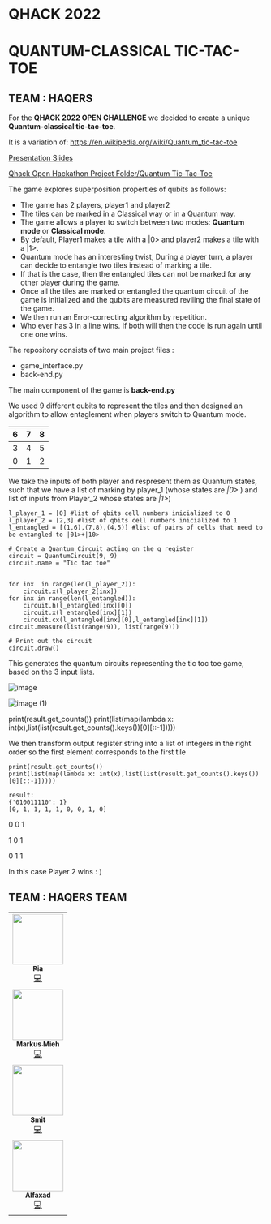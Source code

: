 # QHACK 2022



<p align="left">
  
</p>


# QUANTUM-CLASSICAL TIC-TAC-TOE

## TEAM : HAQERS 


For the **QHACK 2022 OPEN CHALLENGE** we decided to create a unique **Quantum-classical tic-tac-toe**.

It is a variation of: https://en.wikipedia.org/wiki/Quantum_tic-tac-toe 

[Presentation Slides](https://docs.google.com/presentation/d/1tBLsqmwnBltVq_fbVn21o7O-7fPXAK1HzJ5LmiDLOyc/edit?usp=sharing)


[Qhack Open Hackathon Project Folder/Quantum Tic-Tac-Toe](https://github.com/pigli2255/Qhack2022/tree/master/Qhack%20Open%20Hackathon%20Project)

The game explores superposition properties of qubits as follows:


 - The game has 2 players, player1 and player2
 - The tiles can be marked in a Classical way or in a Quantum way.
 - The game allows a player to switch between two modes: **Quantum mode** or **Classical mode**.
 - By default, Player1 makes a tile with a |0> and player2 makes a tile with a |1>.
 - Quantum mode has an interesting twist,  During a player turn, a player can decide to entangle two tiles instead of marking a tile.
 -  If that is the case, then the entangled tiles can not be marked for any other player during the game.
 - Once all the tiles are marked or entangled the quantum circuit of the game is initialized and the qubits are measured reviling the final state of the game.
 - We then run an Error-correcting algorithm by repetition.
 - Who ever has 3 in a line wins. If both will then the code is run again until one one wins.


The repository consists of two main project files : 
- game_interface.py
- back-end.py


The main component of the game is **back-end.py**

We used 9 different qubits to represent the tiles and then designed an algorithm to allow entaglement when players switch to Quantum mode.


| 6 | 7 | 8 |
|---|---|---|
| 3 | 4 | 5 |
| 0 | 1 | 2 |


We take the inputs of both player and respresent them as Quantum states, such that we have a list of marking by player_1 (whose states are *|0>* ) and list of inputs from Player_2 whose states are *|1>*)

```
l_player_1 = [0] #list of qbits cell numbers inicialized to 0
l_player_2 = [2,3] #list of qbits cell numbers inicialized to 1
l_entangled = [(1,6),(7,8),(4,5)] #list of pairs of cells that need to be entangled to |01>+|10>

# Create a Quantum Circuit acting on the q register
circuit = QuantumCircuit(9, 9)
circuit.name = "Tic tac toe"


for inx  in range(len(l_player_2)):
    circuit.x(l_player_2[inx])
for inx in range(len(l_entangled)):
    circuit.h(l_entangled[inx][0])
    circuit.x(l_entangled[inx][1])
    circuit.cx(l_entangled[inx][0],l_entangled[inx][1])
circuit.measure(list(range(9)), list(range(9)))

# Print out the circuit
circuit.draw()
```
This generates the quantum circuits representing the tic toc toe game, based on the 3 input lists.

![image](https://user-images.githubusercontent.com/68440833/151706963-23be38d3-669f-4aeb-b389-0745b07988e8.png)





![image (1)](https://user-images.githubusercontent.com/68440833/151707525-40dd0ba4-3e33-4e8b-9dfd-677cacf672c8.png)




print(result.get_counts())
print(list(map(lambda x: int(x),list(list(result.get_counts().keys())[0][::-1]))))


We then transform  output register string into a list of integers in the right order so the first element corresponds to the first tile
```
print(result.get_counts())
print(list(map(lambda x: int(x),list(list(result.get_counts().keys())[0][::-1]))))

result:
{'010011110': 1}
[0, 1, 1, 1, 1, 0, 0, 1, 0]
```
0 0 1

1 0 1

0 1 1

In this case Player 2 wins : )







## TEAM : HAQERS TEAM




<table>
<tr>
    <td align="center"><a href="https://github.com/pigli2255"><img src="https://github.com/pigli2255.png" width="100px;" alt=""/><br /><sub><b>Pia</b></sub></a><br /><a href="" title="Code">💻</a></td>
</tr>
<tr>
    <td align="center"><a href="https://github.com/markmi85"><img src="https://github.com/markmi85.png" width="100px;" alt=""/><br /><sub><b>Markus Mieh</b></sub></a><br /><a href="" title="Code">💻</a></td>
</tr>
<tr>
    <td align="center"><a href="https://github.com/smitchaudhary"><img src="https://github.com/smitchaudhary.png" width="100px;" alt=""/><br /><sub><b>Smit</b></sub></a><br /><a href="" title="Code">💻</a></td>
</tr>
<tr>
    <td align="center"><a href="https://github.com/Alfaxad"><img src="https://github.com/Alfaxad.png" width="100px;" alt=""/><br /><sub><b>Alfaxad</b></sub></a><br /><a href="" title="Code">💻</a></td>
</tr>








